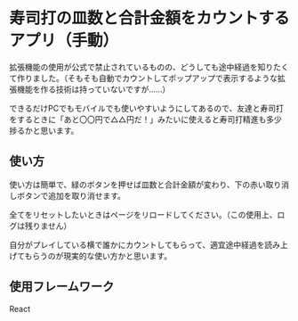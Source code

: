 # 寿司打の皿数と合計金額をカウントするアプリ（手動）

拡張機能の使用が公式で禁止されているものの、どうしても途中経過を知りたくて作りました。（そもそも自動でカウントしてポップアップで表示するような拡張機能を作る技術は持っていないですが......）

できるだけPCでもモバイルでも使いやすいようにしてあるので、友達と寿司打をするときに「あと〇〇円で△△円だ！」みたいに使えると寿司打精進も多少捗るかと思います。

## 使い方

使い方は簡単で、緑のボタンを押せば皿数と合計金額が変わり、下の赤い取り消しボタンで追加を取り消せます。

全てをリセットしたいときはページをリロードしてください。（この使用上、ログは残りません）

自分がプレイしている横で誰かにカウントしてもらって、適宜途中経過を読み上げてもらうのが現実的な使い方かと思います。

## 使用フレームワーク

React

